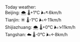 Today weather:  
Beijing: 🌨  🌡️+1°C 🌬️↖6km/h  
Tianjin: ☀️   🌡️-1°C 🌬️←11km/h  
Shijiazhuang: 🌨  🌡️+0°C 🌬️↘11km/h  
Tangshan: ☁️   🌡️-0°C 🌬️←8km/h  
